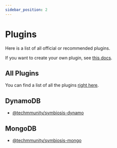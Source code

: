 ```yaml
---
sidebar_position: 2
---
```


# Plugins

Here is a list of all official or recommended plugins.

If you want to create your own plugin, see [this docs](../create-plugin/first-steps.md).

## All Plugins

You can find a list of all the plugins [right here](https://www.npmjs.com/search?q=keywords:techmmunity-symbiosis).

## DynamoDB

- [@techmmunity/symbiosis-dynamo](../plugins/dynamodb)

## MongoDB

- [@techmmunity/symbiosis-mongo](../plugins/mongodb)
